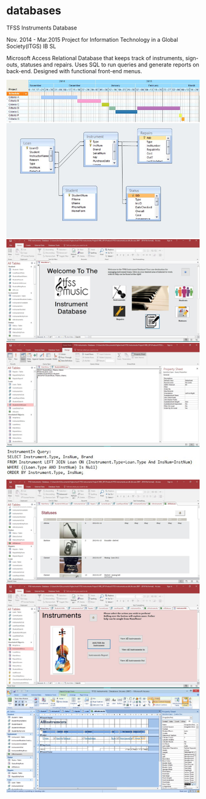 # databases
TFSS Instruments Database

Nov. 2014 - Mar.2015
Project for Information Technology in a Global Society(ITGS) IB SL

Microsoft Access Relational Database that keeps track of instruments, sign-outs, statuses and repairs. Uses SQL to run queries and generate reports on back-end. Designed with functional front-end menus.

![Gantt Planning](images/gantt.jpg)
![Relational Links](images/relationships.jpg)
![Main Menu](images/Database1.jpg)
![SQL Snippet](images/Database2.jpg)
![More SQL](images/Database3.jpg)
![Sample Report](images/Database4.jpg)
![Sample Submenu](images/Database5.jpg)
![Designing the Menus](images/Database6.jpg)